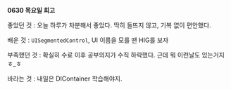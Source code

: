 **0630 목요일 회고**

좋았던 것 : 오늘 하루가 차분해서 좋았다. 딱히 들뜨지 않고, 기복 없이 편안했다.   
          
배운 것 : `UISegmentedControl`, UI 이름을 모를 땐 HIG를 보자

부족했던 것 : 확실히 수료 이후 공부의지가 수직 하락했다. 근데 뭐 이런날도 있는거지ㅎ_ㅎ
           
바라는 것 : 내일은 DIContainer 학습해야지. 
